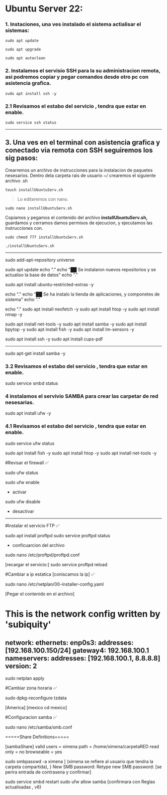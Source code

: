 # Ubuntu Server 22:

### 1. Instaciones, una ves instalado el sistema actialisar el sistemas:

	sudo apt update
  
	sudo apt upgrade
  
	sudo apt autoclean
  
### 2. Instalamos el servisio SSH para la su administracion remota, asi podremos copiar y pegar comandos desde otro pc con asistencia grafica.

    sudo apt install ssh -y

### 2.1 Revisamos el estabo del servicio , tendra que estar en enable.

    sudo service ssh status

----------------------------
## 3. Una ves en el terminal con asistencia grafica y conectado via remota con SSH seguiremos los sig pasos:
Crearremos un archivo de instrucciones para la instalacion de paquetes nesesarios.
Dentro dela carpeta rais de usuario ~/ crearemos el siguiente archivo .sh

    touch installUbuntuServ.sh

> Lo editaremos con nano.

    sudo nano installUbuntuServ.sh

Copiamos y pegamos el contenido del archivo **installUbuntuServ.sh,** guardamos y cerramos damos permisos de ejecucion, y ejecutamos las instrucciones con.

    sudo chmod 777 installUbuntuServ.sh

    ./installUbuntuServ.sh


-------------

sudo add-apt-repository universe


sudo apt update
echo "."
echo "██ Se instalaron nuevos repositorios y se actualiso la base de datos"
echo "."

sudo apt install ubuntu-restricted-extras -y

echo "."
echo "██ Se ha instalo la tienda de aplicaciones, y componetes de sistema"
echo "."

echo "."
sudo apt install neofetch -y
sudo apt install htop -y
sudo apt install nmap -y

sudo apt install net-tools -y
sudo apt install samba -y
sudo apt install bpytop -y
sudo apt install fish -y
sudo apt install lm-sensors -y

sudo apt install ssh -y
sudo apt install cups-pdf

---------------------------------------



  sudo apt-get install samba -y

  ### 3.2 Revisamos el estabo del servicio , tendra que estar en enable.

  sudo service smbd status

### 4 instalamos el servivio SAMBA para crear las  carpetar de red nesesarias.

  sudo apt install ufw -y
  
  ### 4.1 Revisamos el estabo del servicio , tendra que estar en enable.

  sudo service ufw status



sudo apt install fish -y
sudo apt install htop -y
    sudo apt install net-tools -y


#Revisar el firewall ✅

sudo ufw status

sudo ufw enable
* activar

sudo ufw disable
* desactivar
-----------------------------
#Instalar el servicio FTP ✅

sudo apt install proftpd
sudo service proftpd status

* conficuarcion del archivo

sudo nano /etc/proftpd/proftpd.conf

[recargar el servicio:]
sudo service proftpd reload

#Cambiar a ip estatica  [coniscamos la ip] ✅

sudo nano /etc/netplan/00-installer-config.yaml

[Pegar el contenido en el archivo]

# This is the network config written by 'subiquity'
network:
  ethernets:
    enp0s3:
      addresses: [192.168.100.150/24]
      gateway4: 192.168.100.1
      nameservers:
        addresses: [192.168.100.1, 8.8.8.8]
  version: 2
---------------------

sudo netplan apply

#Cambiar zona horaria ✅

sudo dpkg-reconfigure tzdata

[America] [mexico cd mexico]


#Configuracion samba ✅

sudo nano /etc/samba/smb.conf 

=====Share Definitions=====

[sambaShare]
	valid users = ximena
	path = /home/ximena/carpetaRED
	read only = no
	browseable = yes

sudo smbpasswd -a ximena      [ (ximena se refiere al usuario que tendra la carpeta compartida), }
New SMB password:
Retype new SMB password:      [se perira entrada de contrasena y confirmar]

sudo service smbd restart
sudo ufw allow samba          [confirmara con Reglas actualisadas , v6)

